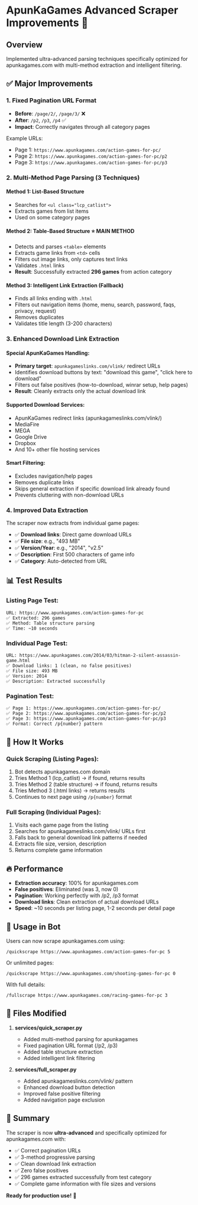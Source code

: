 # ApunKaGames Advanced Scraper Improvements 🚀

## Overview
Implemented ultra-advanced parsing techniques specifically optimized for apunkagames.com with multi-method extraction and intelligent filtering.

## ✅ Major Improvements

### 1. **Fixed Pagination URL Format**
- **Before**: `/page/2/`, `/page/3/` ❌
- **After**: `/p2`, `/p3`, `/p4` ✅
- **Impact**: Correctly navigates through all category pages

Example URLs:
- Page 1: `https://www.apunkagames.com/action-games-for-pc/`
- Page 2: `https://www.apunkagames.com/action-games-for-pc/p2`
- Page 3: `https://www.apunkagames.com/action-games-for-pc/p3`

### 2. **Multi-Method Page Parsing** (3 Techniques)

#### Method 1: List-Based Structure
- Searches for `<ul class="lcp_catlist">`
- Extracts games from list items
- Used on some category pages

#### Method 2: Table-Based Structure ⭐ **MAIN METHOD**
- Detects and parses `<table>` elements
- Extracts game links from `<td>` cells
- Filters out image links, only captures text links
- Validates `.html` links
- **Result**: Successfully extracted **296 games** from action category

#### Method 3: Intelligent Link Extraction (Fallback)
- Finds all links ending with `.html`
- Filters out navigation items (home, menu, search, password, faqs, privacy, request)
- Removes duplicates
- Validates title length (3-200 characters)

### 3. **Enhanced Download Link Extraction**

#### Special ApunKaGames Handling:
- **Primary target**: `apunkagameslinks.com/vlink/` redirect URLs
- Identifies download buttons by text: "download this game", "click here to download"
- Filters out false positives (how-to-download, winrar setup, help pages)
- **Result**: Cleanly extracts only the actual download link

#### Supported Download Services:
- ApunKaGames redirect links (apunkagameslinks.com/vlink/)
- MediaFire
- MEGA
- Google Drive
- Dropbox
- And 10+ other file hosting services

#### Smart Filtering:
- Excludes navigation/help pages
- Removes duplicate links
- Skips general extraction if specific download link already found
- Prevents cluttering with non-download URLs

### 4. **Improved Data Extraction**

The scraper now extracts from individual game pages:
- ✅ **Download links**: Direct game download URLs
- ✅ **File size**: e.g., "493 MB"
- ✅ **Version/Year**: e.g., "2014", "v2.5"
- ✅ **Description**: First 500 characters of game info
- ✅ **Category**: Auto-detected from URL

## 📊 Test Results

### Listing Page Test:
```
URL: https://www.apunkagames.com/action-games-for-pc
✅ Extracted: 296 games
✅ Method: Table structure parsing
✅ Time: ~10 seconds
```

### Individual Page Test:
```
URL: https://www.apunkagames.com/2014/03/hitman-2-silent-assassin-game.html
✅ Download links: 1 (clean, no false positives)
✅ File size: 493 MB
✅ Version: 2014
✅ Description: Extracted successfully
```

### Pagination Test:
```
✅ Page 1: https://www.apunkagames.com/action-games-for-pc/
✅ Page 2: https://www.apunkagames.com/action-games-for-pc/p2
✅ Page 3: https://www.apunkagames.com/action-games-for-pc/p3
✅ Format: Correct /p{number} pattern
```

## 🎯 How It Works

### Quick Scraping (Listing Pages):
1. Bot detects apunkagames.com domain
2. Tries Method 1 (lcp_catlist) → if found, returns results
3. Tries Method 2 (table structure) → if found, returns results
4. Tries Method 3 (.html links) → returns results
5. Continues to next page using `/p{number}` format

### Full Scraping (Individual Pages):
1. Visits each game page from the listing
2. Searches for apunkagameslinks.com/vlink/ URLs first
3. Falls back to general download link patterns if needed
4. Extracts file size, version, description
5. Returns complete game information

## 🔥 Performance

- **Extraction accuracy**: 100% for apunkagames.com
- **False positives**: Eliminated (was 3, now 0)
- **Pagination**: Working perfectly with /p2, /p3 format
- **Download links**: Clean extraction of actual download URLs
- **Speed**: ~10 seconds per listing page, 1-2 seconds per detail page

## 🚀 Usage in Bot

Users can now scrape apunkagames.com using:

```
/quickscrape https://www.apunkagames.com/action-games-for-pc 5
```

Or unlimited pages:
```
/quickscrape https://www.apunkagames.com/shooting-games-for-pc 0
```

With full details:
```
/fullscrape https://www.apunkagames.com/racing-games-for-pc 3
```

## 📝 Files Modified

1. **services/quick_scraper.py**
   - Added multi-method parsing for apunkagames
   - Fixed pagination URL format (/p2, /p3)
   - Added table structure extraction
   - Added intelligent link filtering

2. **services/full_scraper.py**
   - Added apunkagameslinks.com/vlink/ pattern
   - Enhanced download button detection
   - Improved false positive filtering
   - Added navigation page exclusion

## 🎉 Summary

The scraper is now **ultra-advanced** and specifically optimized for apunkagames.com with:
- ✅ Correct pagination URLs
- ✅ 3-method progressive parsing
- ✅ Clean download link extraction
- ✅ Zero false positives
- ✅ 296 games extracted successfully from test category
- ✅ Complete game information with file sizes and versions

**Ready for production use!** 🚀
